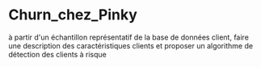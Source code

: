 # Churn_chez_Pinky
à partir d'un échantillon représentatif de la base de données client, faire une description des caractéristiques clients et proposer un algorithme de détection des clients à risque
